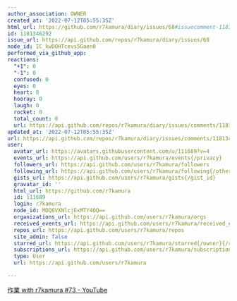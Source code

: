 ```yaml
---
author_association: OWNER
created_at: '2022-07-12T05:55:35Z'
html_url: https://github.com/r7kamura/diary/issues/68#issuecomment-1181346292
id: 1181346292
issue_url: https://api.github.com/repos/r7kamura/diary/issues/68
node_id: IC_kwDOHTcevs5Gaen0
performed_via_github_app: 
reactions:
  "+1": 0
  "-1": 0
  confused: 0
  eyes: 0
  heart: 0
  hooray: 0
  laugh: 0
  rocket: 0
  total_count: 0
  url: https://api.github.com/repos/r7kamura/diary/issues/comments/1181346292/reactions
updated_at: '2022-07-12T05:55:35Z'
url: https://api.github.com/repos/r7kamura/diary/issues/comments/1181346292
user:
  avatar_url: https://avatars.githubusercontent.com/u/111689?v=4
  events_url: https://api.github.com/users/r7kamura/events{/privacy}
  followers_url: https://api.github.com/users/r7kamura/followers
  following_url: https://api.github.com/users/r7kamura/following{/other_user}
  gists_url: https://api.github.com/users/r7kamura/gists{/gist_id}
  gravatar_id: ''
  html_url: https://github.com/r7kamura
  id: 111689
  login: r7kamura
  node_id: MDQ6VXNlcjExMTY4OQ==
  organizations_url: https://api.github.com/users/r7kamura/orgs
  received_events_url: https://api.github.com/users/r7kamura/received_events
  repos_url: https://api.github.com/users/r7kamura/repos
  site_admin: false
  starred_url: https://api.github.com/users/r7kamura/starred{/owner}{/repo}
  subscriptions_url: https://api.github.com/users/r7kamura/subscriptions
  type: User
  url: https://api.github.com/users/r7kamura

---
```

[作業 with r7kamura #73 - YouTube](https://www.youtube.com/watch?v=OmmGWKrmDCo)